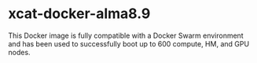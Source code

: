 # xcat-docker-alma8.9
This Docker image is fully compatible with a Docker Swarm environment and has been used to successfully boot up to 600 compute, HM, and GPU nodes.
